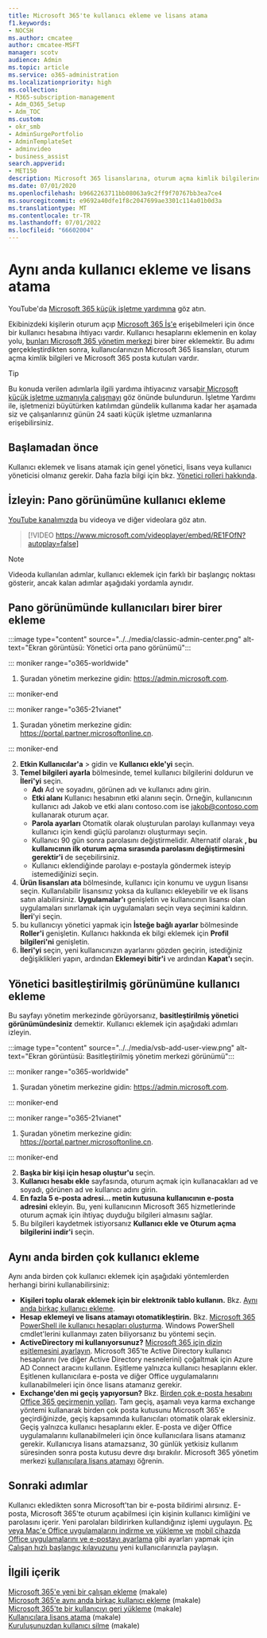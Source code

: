 ```yaml
---
title: Microsoft 365'te kullanıcı ekleme ve lisans atama
f1.keywords:
- NOCSH
ms.author: cmcatee
author: cmcatee-MSFT
manager: scotv
audience: Admin
ms.topic: article
ms.service: o365-administration
ms.localizationpriority: high
ms.collection:
- M365-subscription-management
- Adm_O365_Setup
- Adm_TOC
ms.custom:
- okr_smb
- AdminSurgePortfolio
- AdminTemplateSet
- adminvideo
- business_assist
search.appverid:
- MET150
description: Microsoft 365 lisanslarına, oturum açma kimlik bilgilerine ve Microsoft 365 posta kutularına sahip olabilmeleri için her ekip üyesine bir kullanıcı hesabı vermeyi öğrenin.
ms.date: 07/01/2020
ms.openlocfilehash: b9662263711bb08063a9c2ff9f70767bb3ea7ce4
ms.sourcegitcommit: e9692a40dfe1f8c2047699ae3301c114a01b0d3a
ms.translationtype: MT
ms.contentlocale: tr-TR
ms.lasthandoff: 07/01/2022
ms.locfileid: "66602004"
---
```

# <a name="add-users-and-assign-licenses-at-the-same-time"></a>Aynı anda kullanıcı ekleme ve lisans atama

YouTube'da [Microsoft 365 küçük işletme yardımına](https://go.microsoft.com/fwlink/?linkid=2197659) göz atın.

Ekibinizdeki kişilerin oturum açıp [Microsoft 365 İş'e](https://www.microsoft.com/microsoft-365/business) erişebilmeleri için önce bir kullanıcı hesabına ihtiyacı vardır. Kullanıcı hesaplarını eklemenin en kolay yolu, <a href="https://go.microsoft.com/fwlink/p/?linkid=2024339" target="_blank">bunları Microsoft 365 yönetim merkezi</a> birer birer eklemektir. Bu adımı gerçekleştirdikten sonra, kullanıcılarınızın Microsoft 365 lisansları, oturum açma kimlik bilgileri ve Microsoft 365 posta kutuları vardır.

> [!TIP]
> Bu konuda verilen adımlarla ilgili yardıma ihtiyacınız varsa[bir Microsoft küçük işletme uzmanıyla çalışmayı](https://go.microsoft.com/fwlink/?linkid=2186871) göz önünde bulundurun. İşletme Yardımı ile, işletmenizi büyütürken katılımdan gündelik kullanıma kadar her aşamada siz ve çalışanlarınız günün 24 saati küçük işletme uzmanlarına erişebilirsiniz.

## <a name="before-you-begin"></a>Başlamadan önce

Kullanıcı eklemek ve lisans atamak için genel yönetici, lisans veya kullanıcı yöneticisi olmanız gerekir. Daha fazla bilgi için bkz. [Yönetici rolleri hakkında](../../admin/add-users/about-admin-roles.md).

## <a name="watch-add-users-in-the-dashboard-view"></a>İzleyin: Pano görünümüne kullanıcı ekleme

[YouTube kanalımızda](https://go.microsoft.com/fwlink/?linkid=2198205) bu videoya ve diğer videolara göz atın.

> [!VIDEO https://www.microsoft.com/videoplayer/embed/RE1FOfN?autoplay=false]

> [!NOTE]
> Videoda kullanılan adımlar, kullanıcı eklemek için farklı bir başlangıç noktası gösterir, ancak kalan adımlar aşağıdaki yordamla aynıdır.

## <a name="add-users-one-at-a-time-in-the-dashboard-view"></a>Pano görünümünde kullanıcıları birer birer ekleme

:::image type="content" source="../../media/classic-admin-center.png" alt-text="Ekran görüntüsü: Yönetici orta pano görünümü":::

::: moniker range="o365-worldwide"

1. Şuradan yönetim merkezine gidin: <https://admin.microsoft.com>.

::: moniker-end

::: moniker range="o365-21vianet"

1. Şuradan yönetim merkezine gidin: <a href="https://go.microsoft.com/fwlink/p/?linkid=850627" target="_blank">https://portal.partner.microsoftonline.cn</a>.

::: moniker-end 

2. **Etkin Kullanıcılar'a** >  gidin ve **Kullanıcı ekle'yi** seçin.
3. **Temel bilgileri ayarla** bölmesinde, temel kullanıcı bilgilerini doldurun ve **İleri'yi** seçin.
    - **Adı** Ad ve soyadını, görünen adı ve kullanıcı adını girin.
    - **Etki alanı** Kullanıcı hesabının etki alanını seçin. Örneğin, kullanıcının kullanıcı adı Jakob ve etki alanı contoso.com ise jakob@contoso.com kullanarak oturum açar.
    - **Parola ayarları** Otomatik olarak oluşturulan parolayı kullanmayı veya kullanıcı için kendi güçlü parolanızı oluşturmayı seçin.
    - Kullanıcı 90 gün sonra parolasını değiştirmelidir. Alternatif olarak **, bu kullanıcının ilk oturum açma sırasında parolasını değiştirmesini gerektir'i** de seçebilirsiniz.
    - Kullanıcı eklendiğinde parolayı e-postayla göndermek isteyip istemediğinizi seçin.
4. **Ürün lisansları ata** bölmesinde, kullanıcı için konumu ve uygun lisansı seçin. Kullanılabilir lisansınız yoksa da kullanıcı ekleyebilir ve ek lisans satın alabilirsiniz. **Uygulamalar'ı** genişletin ve kullanıcının lisansı olan uygulamaları sınırlamak için uygulamaları seçin veya seçimini kaldırın. **İleri**'yi seçin.
5. bu kullanıcıyı yönetici yapmak için **İsteğe bağlı ayarlar** bölmesinde **Roller'i** genişletin. Kullanıcı hakkında ek bilgi eklemek için **Profil bilgileri'ni** genişletin.
6. **İleri'yi** seçin, yeni kullanıcınızın ayarlarını gözden geçirin, istediğiniz değişiklikleri yapın, ardından **Eklemeyi bitir'i** ve ardından **Kapat'ı** seçin.

## <a name="add-a-user-in-the-admin-simplified-view"></a>Yönetici basitleştirilmiş görünümüne kullanıcı ekleme

Bu sayfayı yönetim merkezinde görüyorsanız, **basitleştirilmiş yönetici görünümündesiniz** demektir. Kullanıcı eklemek için aşağıdaki adımları izleyin.

:::image type="content" source="../../media/vsb-add-user-view.png" alt-text="Ekran görüntüsü: Basitleştirilmiş yönetim merkezi görünümü":::

::: moniker range="o365-worldwide"

1. Şuradan yönetim merkezine gidin: <https://admin.microsoft.com>.

::: moniker-end

::: moniker range="o365-21vianet"

1. Şuradan yönetim merkezine gidin: <a href="https://go.microsoft.com/fwlink/p/?linkid=850627" target="_blank">https://portal.partner.microsoftonline.cn</a>.

::: moniker-end 

2. **Başka bir kişi için hesap oluştur'u** seçin.
3. **Kullanıcı hesabı ekle** sayfasında, oturum açmak için kullanacakları ad ve soyadı, görünen ad ve kullanıcı adını girin.
4. **En fazla 5 e-posta adresi... metin kutusuna kullanıcının e-posta adresini** ekleyin. Bu, yeni kullanıcının Microsoft 365 hizmetlerinde oturum açmak için ihtiyaç duyduğu bilgileri almasını sağlar.
5. Bu bilgileri kaydetmek istiyorsanız **Kullanıcı ekle** **ve Oturum açma bilgilerini indir'i** seçin.

## <a name="add-multiple-users-at-the-same-time"></a>Aynı anda birden çok kullanıcı ekleme

Aynı anda birden çok kullanıcı eklemek için aşağıdaki yöntemlerden herhangi birini kullanabilirsiniz:

- **Kişileri toplu olarak eklemek için bir elektronik tablo kullanın.** Bkz. [Aynı anda birkaç kullanıcı ekleme](../../enterprise/add-several-users-at-the-same-time.md).
- **Hesap eklemeyi ve lisans atamayı otomatikleştirin.** Bkz. [Microsoft 365 PowerShell ile kullanıcı hesapları oluşturma](../../enterprise/create-user-accounts-with-microsoft-365-powershell.md). Windows PowerShell cmdlet'lerini kullanmayı zaten biliyorsanız bu yöntemi seçin.
- **ActiveDirectory mi kullanıyorsunuz?** [Microsoft 365 için dizin eşitlemesini ayarlayın](../../enterprise/set-up-directory-synchronization.md). Microsoft 365'te Active Directory kullanıcı hesaplarını (ve diğer Active Directory nesnelerini) çoğaltmak için Azure AD Connect aracını kullanın. Eşitleme yalnızca kullanıcı hesaplarını ekler. Eşitlenen kullanıcılara e-posta ve diğer Office uygulamalarını kullanabilmeleri için önce lisans atamanız gerekir.
- **Exchange'den mi geçiş yapıyorsun?** Bkz. [Birden çok e-posta hesabını Office 365 geçirmenin yolları](/Exchange/mailbox-migration/mailbox-migration). Tam geçiş, aşamalı veya karma exchange yöntemi kullanarak birden çok posta kutusunu Microsoft 365'e geçirdiğinizde, geçiş kapsamında kullanıcıları otomatik olarak eklersiniz. Geçiş yalnızca kullanıcı hesaplarını ekler. E-posta ve diğer Office uygulamalarını kullanabilmeleri için önce kullanıcılara lisans atamanız gerekir. Kullanıcıya lisans atamazsanız, 30 günlük yetkisiz kullanım süresinden sonra posta kutusu devre dışı bırakılır. Microsoft 365 yönetim merkezi [kullanıcılara lisans atamayı](../manage/assign-licenses-to-users.md) öğrenin.

## <a name="next-steps"></a>Sonraki adımlar

Kullanıcı ekledikten sonra Microsoft'tan bir e-posta bildirimi alırsınız. E-posta, Microsoft 365'te oturum açabilmesi için kişinin kullanıcı kimliğini ve parolasını içerir. Yeni parolaları bildirirken kullandığınız işlemi uygulayın. [Pc veya Mac'e Office uygulamalarını indirme ve yükleme ve](https://support.microsoft.com/office/4414eaaf-0478-48be-9c42-23adc4716658) [mobil cihazda Office uygulamalarını ve e-postayı ayarlama](https://support.microsoft.com/office/7dabb6cb-0046-40b6-81fe-767e0b1f014f) gibi ayarları yapmak için [Çalışan hızlı başlangıç kılavuzunu](../setup/employee-quick-setup.md) yeni kullanıcılarınızla paylaşın.

## <a name="related-content"></a>İlgili içerik

[Microsoft 365'e yeni bir çalışan ekleme](add-new-employee.md) (makale)\
[Microsoft 365'e aynı anda birkaç kullanıcı ekleme](../../enterprise/add-several-users-at-the-same-time.md) (makale)\
[Microsoft 365'te bir kullanıcıyı geri yükleme](restore-user.md) (makale)\
[Kullanıcılara lisans atama](../manage/assign-licenses-to-users.md) (makale)\
[Kuruluşunuzdan kullanıcı silme](delete-a-user.md) (makale)
